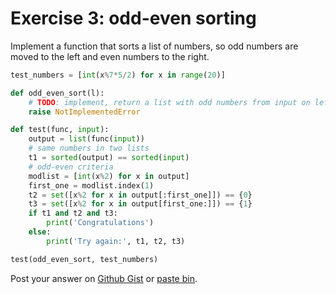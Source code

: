 # Exercise 3: odd-even sorting

Implement a function that sorts a list of numbers, so odd numbers are moved to the left and even numbers to the right.

```python
test_numbers = [int(x%7*5/2) for x in range(20)]

def odd_even_sort(l):
    # TODO: implement, return a list with odd numbers from input on left and even numbers from input on right
    raise NotImplementedError

def test(func, input):
    output = list(func(input))
    # same numbers in two lists
    t1 = sorted(output) == sorted(input)
    # odd-even criteria
    modlist = [int(x%2) for x in output]
    first_one = modlist.index(1)
    t2 = set([x%2 for x in output[:first_one]]) == {0}
    t3 = set([x%2 for x in output[first_one:]]) == {1}
    if t1 and t2 and t3:
        print('Congratulations')
    else:
        print('Try again:', t1, t2, t3)

test(odd_even_sort, test_numbers)
```

Post your answer on [Github Gist](https://gist.github.com/) or [paste bin](https://paste.ubuntu.com/).
